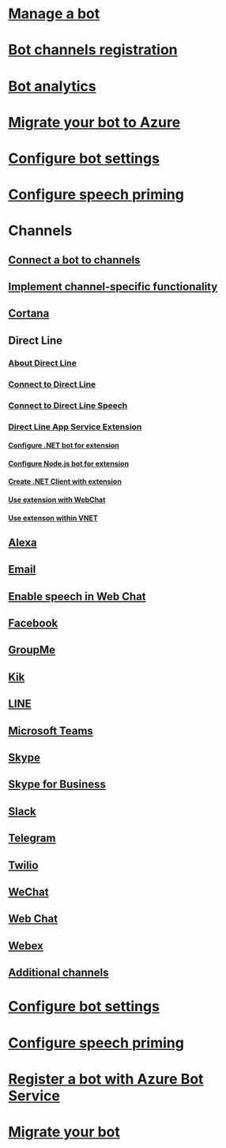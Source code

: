 # [Manage a bot](../bot-service-manage-overview.md)
# [Bot channels registration](../bot-service-quickstart-registration.md)
# [Bot analytics](../bot-service-manage-analytics.md)
# [Migrate your bot to Azure](../bot-service-migrate-bot.md)
# [Configure bot settings](../bot-service-manage-settings.md)
# [Configure speech priming](../bot-service-manage-speech-priming.md)
# Channels
## [Connect a bot to channels](../bot-service-manage-channels.md)
## [Implement channel-specific functionality](../v4sdk/bot-builder-channeldata.md)
## [Cortana](../bot-service-channel-connect-cortana.md)
## Direct Line
### [About Direct Line](../bot-service-channel-directline.md)
### [Connect to Direct Line](../bot-service-channel-connect-directline.md)
### [Connect to Direct Line Speech](../bot-service-channel-connect-directlinespeech.md)
### [Direct Line App Service Extension](../bot-service-channel-directline-extension.md)
#### [Configure .NET bot for extension](../bot-service-channel-directline-extension-net-bot.md)
#### [Configure Node.js bot for extension](../bot-service-channel-directline-extension-node-bot.md)
#### [Create .NET Client with extension](../bot-service-channel-directline-extension-net-client.md)
#### [Use extension with WebChat](../bot-service-channel-directline-extension-webchat-client.md)
#### [Use extenson within VNET](../bot-service-channel-directline-extension-vnet.md)
## [Alexa](../bot-service-channel-connect-alexa.md)
## [Email](../bot-service-channel-connect-email.md)
## [Enable speech in Web Chat](../bot-service-channel-connect-webchat-speech.md)
## [Facebook](../bot-service-channel-connect-facebook.md)
## [GroupMe](../bot-service-channel-connect-groupme.md)
## [Kik](../bot-service-channel-connect-kik.md)
## [LINE](../bot-service-channel-connect-line.md)
## [Microsoft Teams](../channel-connect-teams.md)
## [Skype](../bot-service-channel-connect-skype.md)
## [Skype for Business](../bot-service-channel-connect-skypeforbusiness.md)
## [Slack](../bot-service-channel-connect-slack.md)
## [Telegram](../bot-service-channel-connect-telegram.md)
## [Twilio](../bot-service-channel-connect-twilio.md)
## [WeChat](../bot-service-channel-connect-wechat.md)
## [Web Chat](../bot-service-channel-connect-webchat.md)
## [Webex](../bot-service-adapter-connect-webex.md)
## [Additional channels](../bot-service-channel-additional-channels.md)
# [Configure bot settings](../bot-service-manage-settings.md)
# [Configure speech priming](../bot-service-manage-speech-priming.md)
# [Register a bot with Azure Bot Service](../bot-service-quickstart-registration.md)
# [Migrate your bot](../bot-service-migrate-bot.md)
